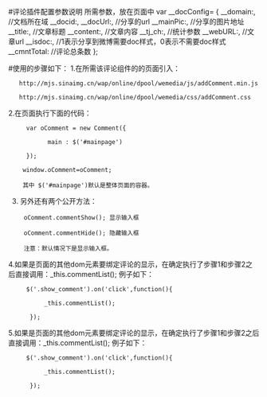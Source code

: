 #评论插件配置参数说明
  所需参数，放在页面中
            var __docConfig= {
              __domain:, //文档所在域
              __docid:,
              __docUrl:, //分享的url
              __mainPic:, //分享的图片地址
              __title:, //文章标题
              __content:, //文章内容
              __tj_ch:, //统计参数
              __webURL:, //文章url
              __isdoc:, //1表示分享到微博需要doc样式，0表示不需要doc样式
              __cmntTotal: //评论总条数
            };

#使用的步骤如下：
1.在所需该评论组件的的页面引入：

       http://mjs.sinaimg.cn/wap/online/dpool/wemedia/js/addComment.min.js

       http://mjs.sinaimg.cn/wap/online/dpool/wemedia/css/addComment.css

2.在页面执行下面的代码：

         var oComment = new Comment({

               main : $('#mainpage')

         });

        window.oComment=oComment;

        其中 $('#mainpage')默认是整体页面的容器。

3. 另外还有两个公开方法：

        oComment.commentShow(); 显示输入框

        oComment.commentHide(); 隐藏输入框

        注意：默认情况下是显示输入框。

4.如果是页面的其他dom元素要绑定评论的显示，在确定执行了步骤1和步骤2之后直接调用：_this.commentList();  例子如下：

         $('.show_comment').on('click',function(){

              _this.commentList();

          });

5.如果是页面的其他dom元素要绑定评论的显示，在确定执行了步骤1和步骤2之后直接调用：_this.commentList();  例子如下：

         $('.show_comment').on('click',function(){

              _this.commentList();

          });

   
